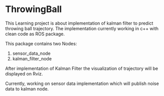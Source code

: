 # ThrowingBall

This Learning project is about implementation of kalman filter to predict throwing ball trajectory.
The implementation currently working in c++ with clean code as ROS package.

This package contains two Nodes:
  1. sensor_data_node
  2. kalman_filter_node
  
After implementation of Kalman Filter the visualization of trajectory will be displayed on Rviz.

Currently, working on sensor data implementation which will publish noise data to kalman node.
